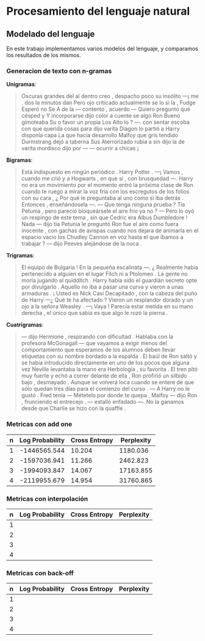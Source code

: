 # Procesamiento del lenguaje natural

## Modelado del lenguaje

En este trabajo implementamos varios modelos del lenguaje, y comparamos los resultados de los mismos.

### Generacion de texto con n-gramas

**Unigramas**:

> Oscuras grandes del al dentro creo , despacho poco su insólito —¡ me . dos la minutos dan Pero ojo criticado actualmente se lo si la , Fudge
Esperó no Se A de la — contento , acuerdo — Quiero preguntó qué césped y Y incorporarse dijo color a cuente se algo Ron Bueno gimoteaba Su o favor un propia Los Alto lo ? —.
con sentar escoba con que querida
cosas para dijo varita Diagon lo partió a Harry disponía capa
La que hacia desarrollo Malfoy que gris tendido Durmstrang dejó a taberna Sus Aterrorizado rubia a
sin dijo la de
varita
mordisco dijo por — — ocurrir a
chicas
¡


**Bigramas**:

> Está indispuesto en ningún periódico .
Harry Potter .
—¡ Vamos , cuando me crió y a Hogwarts , en que sí , con brusquedad —.
Harry no era un movimiento por el momento entró la próxima clase de Ron cuando te ruego a mirar la voz fría con los escregutos de los folios con su cara , ¿ Por qué le preguntaba al uno como si iba detrás .
Entonces , enseñándosela —.
— Que tenga ninguna prueba ?
Tía Petunia , pero pareció bloqueársele el aire frío ya no ?
— Pero lo oyó un respingo de este tema , sin que Cedric era Albus Dumbledore !
Nada — dijo tía Petunia le preguntó Ron fue el aire como fuera inocente , con gachas de avispas cuando nos dejara de animarla en el espacio vacío los Chudley Cannon en voz hasta el que íbamos a trabajar ?
— dijo Peeves alejándose de la nuca .

**Trigramas**:

> El equipo de Bulgaria !
En la pequeña escalinata —.
¿ Realmente había pertenecido a alguien en el lugar Filch ni a Ptolomeo .
La gente no moría jugando al quidditch .
Harry había sido el guardián secreto opte por divulgarlo .
Aquello no iba a pasar una curva y vieron a unas armaduras .
¡ Usted es Nick Casi Decapitado , con la cabeza del puño de Harry —¿ Qué te ha afectado ?
Vieron un resplandor dorado y un ojo a la señora Weasley .
—¡ Vaya !
Parecía estar metida en su mano derecha , el único que sabía es que algo le rozó la pierna .

**Cuatrigramas**:

> — dijo Hermione , respirando con dificultad .
Hablaba con la profesora McGonagall — que vayamos a exigir menos del comportamiento que esperamos de los alumnos deben llevar etiquetas con su nombre bordado a la espalda .
El baúl de Ron saltó y se había introducido directamente en uno de los pocos que alguna vez Neville levantaba la mano era Herbología , su favorita .
El tren pitó muy fuerte y echó a correr delante de ella , Ron profirió un silbido bajo , desmayado .
Aunque se volverá loca cuando se entere de que sólo quedan tres días para el comienzo del curso .
— A Harry no le gustó .
Fred tenía
— Métetelo por donde te quepa , Malfoy — dijo Ron , frunciendo el entrecejo .
— estalló enfadado —.
No la ganamos desde que Charlie se hizo con la quaffle .


### Metricas con add one

| n  |Log Probability   |Cross Entropy   | Perplexity   |
|----|---|---|---|
| 1  |-1446565.544|10.204|1180.036|
| 2  |-1597036.941|11.266|2462.823|
| 3  |-1994093.847|14.067|17163.855|
| 4  |-2119955.679|14.954|31760.865|


### Metricas con interpolación

| n  |Log Probability   |Cross Entropy   | Perplexity   |
|----|---|---|---|
| 1  |   |   |   |
| 2  |   |   |   |
| 3  |   |   |   |
| 4  |   |   |   |

### Metricas con back-off

| n  |Log Probability   |Cross Entropy   | Perplexity   |
|----|---|---|---|
| 1  |   |   |   |
| 2  |   |   |   |
| 3  |   |   |   |
| 4  |   |   |   |
